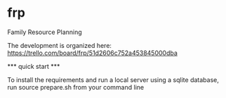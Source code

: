 frp
===

Family Resource Planning

The development is organized here: https://trello.com/board/frp/51d2606c752a453845000dba

*** quick start ***

To install the requirements and run a local server using a sqlite database, run 
  source prepare.sh
from your command line
